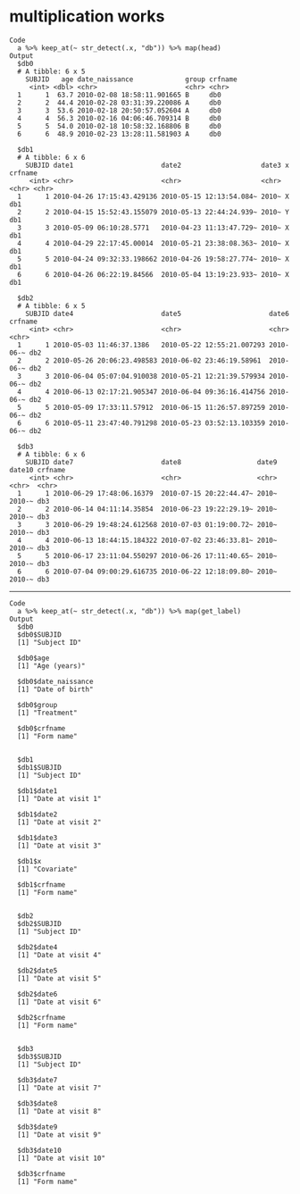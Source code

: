 # multiplication works

    Code
      a %>% keep_at(~ str_detect(.x, "db")) %>% map(head)
    Output
      $db0
      # A tibble: 6 x 5
        SUBJID   age date_naissance             group crfname
         <int> <dbl> <chr>                      <chr> <chr>  
      1      1  63.7 2010-02-08 18:58:11.901665 B     db0    
      2      2  44.4 2010-02-28 03:31:39.220086 A     db0    
      3      3  53.6 2010-02-18 20:50:57.052604 A     db0    
      4      4  56.3 2010-02-16 04:06:46.709314 B     db0    
      5      5  54.0 2010-02-18 10:58:32.168806 B     db0    
      6      6  48.9 2010-02-23 13:28:11.581903 A     db0    
      
      $db1
      # A tibble: 6 x 6
        SUBJID date1                      date2                    date3 x     crfname
         <int> <chr>                      <chr>                    <chr> <chr> <chr>  
      1      1 2010-04-26 17:15:43.429136 2010-05-15 12:13:54.084~ 2010~ X     db1    
      2      2 2010-04-15 15:52:43.155079 2010-05-13 22:44:24.939~ 2010~ Y     db1    
      3      3 2010-05-09 06:10:28.5771   2010-04-23 11:13:47.729~ 2010~ X     db1    
      4      4 2010-04-29 22:17:45.00014  2010-05-21 23:38:08.363~ 2010~ X     db1    
      5      5 2010-04-24 09:32:33.198662 2010-04-26 19:58:27.774~ 2010~ X     db1    
      6      6 2010-04-26 06:22:19.84566  2010-05-04 13:19:23.933~ 2010~ X     db1    
      
      $db2
      # A tibble: 6 x 5
        SUBJID date4                      date5                      date6     crfname
         <int> <chr>                      <chr>                      <chr>     <chr>  
      1      1 2010-05-03 11:46:37.1386   2010-05-22 12:55:21.007293 2010-06-~ db2    
      2      2 2010-05-26 20:06:23.498583 2010-06-02 23:46:19.58961  2010-06-~ db2    
      3      3 2010-06-04 05:07:04.910038 2010-05-21 12:21:39.579934 2010-06-~ db2    
      4      4 2010-06-13 02:17:21.905347 2010-06-04 09:36:16.414756 2010-06-~ db2    
      5      5 2010-05-09 17:33:11.57912  2010-06-15 11:26:57.897259 2010-06-~ db2    
      6      6 2010-05-11 23:47:40.791298 2010-05-23 03:52:13.103359 2010-06-~ db2    
      
      $db3
      # A tibble: 6 x 6
        SUBJID date7                      date8                   date9 date10 crfname
         <int> <chr>                      <chr>                   <chr> <chr>  <chr>  
      1      1 2010-06-29 17:48:06.16379  2010-07-15 20:22:44.47~ 2010~ 2010-~ db3    
      2      2 2010-06-14 04:11:14.35854  2010-06-23 19:22:29.19~ 2010~ 2010-~ db3    
      3      3 2010-06-29 19:48:24.612568 2010-07-03 01:19:00.72~ 2010~ 2010-~ db3    
      4      4 2010-06-13 18:44:15.184322 2010-07-02 23:46:33.81~ 2010~ 2010-~ db3    
      5      5 2010-06-17 23:11:04.550297 2010-06-26 17:11:40.65~ 2010~ 2010-~ db3    
      6      6 2010-07-04 09:00:29.616735 2010-06-22 12:18:09.80~ 2010~ 2010-~ db3    
      

---

    Code
      a %>% keep_at(~ str_detect(.x, "db")) %>% map(get_label)
    Output
      $db0
      $db0$SUBJID
      [1] "Subject ID"
      
      $db0$age
      [1] "Age (years)"
      
      $db0$date_naissance
      [1] "Date of birth"
      
      $db0$group
      [1] "Treatment"
      
      $db0$crfname
      [1] "Form name"
      
      
      $db1
      $db1$SUBJID
      [1] "Subject ID"
      
      $db1$date1
      [1] "Date at visit 1"
      
      $db1$date2
      [1] "Date at visit 2"
      
      $db1$date3
      [1] "Date at visit 3"
      
      $db1$x
      [1] "Covariate"
      
      $db1$crfname
      [1] "Form name"
      
      
      $db2
      $db2$SUBJID
      [1] "Subject ID"
      
      $db2$date4
      [1] "Date at visit 4"
      
      $db2$date5
      [1] "Date at visit 5"
      
      $db2$date6
      [1] "Date at visit 6"
      
      $db2$crfname
      [1] "Form name"
      
      
      $db3
      $db3$SUBJID
      [1] "Subject ID"
      
      $db3$date7
      [1] "Date at visit 7"
      
      $db3$date8
      [1] "Date at visit 8"
      
      $db3$date9
      [1] "Date at visit 9"
      
      $db3$date10
      [1] "Date at visit 10"
      
      $db3$crfname
      [1] "Form name"
      
      

